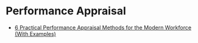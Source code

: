 # Performance Appraisal 

* [6 Practical Performance Appraisal Methods for the Modern Workforce (With Examples)](https://kissflow.com/hr/performance-management/employee-performance-appraisal-method/)